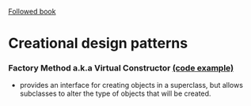 [Followed book](https://refactoring.guru/design-patterns)
# Creational design patterns
### Factory Method a.k.a Virtual Constructor [(code example)](./abstract_factory.rb)
- provides an interface for creating objects in a superclass, but allows subclasses to alter the type of objects that will be created.
